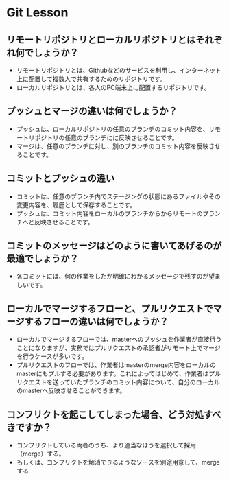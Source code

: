 # Git Lesson

## リモートリポジトリとローカルリポジトリとはそれぞれ何でしょうか？
* リモートリポジトリとは、Githubなどのサービスを利用し、インターネット上に配置して複数人で共有するためのリポジトリです。
* ローカルリポジトリとは、各人のPC端末上に配置するリポジトリです。

## プッシュとマージの違いは何でしょうか？
* プッシュは、ローカルリポジトリの任意のブランチのコミット内容を、リモートリポジトリの任意のブランチにに反映させることです。
* マージは、任意のブランチに対し、別のブランチのコミット内容を反映させることです。

## コミットとプッシュの違い
* コミットは、任意のブランチ内でステージングの状態にあるファイルやその変更内容を、履歴として保存することです。
* プッシュは、コミット内容をローカルのブランチからからリモートのブランチへと反映させることです。

## コミットのメッセージはどのように書いてあげるのが最適でしょうか？
* 各コミットには、何の作業をしたか明確にわかるメッセージで残すのが望ましいです。

## ローカルでマージするフローと、プルリクエストでマージするフローの違いは何でしょうか？
* ローカルでマージするフローでは、masterへのプッシュを作業者が直接行うことになりますが、実務ではプルリクエストの承認者がリモート上でマージを行うケースが多いです。
* プルリクエストのフローでは、作業者はmasterのmerge内容をローカルのmasterにもプルする必要があります。これによってはじめて、作業者はプルリクエストを送っていたブランチのコミット内容について、自分のローカルのmasterへ反映させることができます。

## コンフリクトを起こしてしまった場合、どう対処すべきですか？
* コンフリクトしている両者のうち、より適当なほうを選択して採用（merge）する。
* もしくは、コンフリクトを解消できるようなソースを別途用意して、mergeする